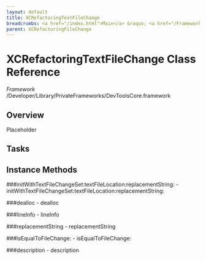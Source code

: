 ```yaml
---
layout: default
title: XCRefactoringTextFileChange
breadcrumbs: <a href="/index.html">Main</a> &raquo; <a href="/Frameworks.html">Framework</a> &raquo; <a href="/Frameworks/DevToolsCore.html">DevToolsCore</a> &raquo; XCRefactoringTextFileChange
parent: XCRefactoringFileChange 
---
```

# XCRefactoringTextFileChange Class Reference

*Framework* /Developer/Library/PrivateFrameworks/DevToolsCore.framework

## Overview

Placeholder

## Tasks

## Instance Methods

<a name="-initWithTextFileChangeSet:textFileLocation:replacementString:"></a>
###initWithTextFileChangeSet:textFileLocation:replacementString:
    - initWithTextFileChangeSet:textFileLocation:replacementString:

<a name="-dealloc"></a>
###dealloc
    - dealloc

<a name="-lineInfo"></a>
###lineInfo
    - lineInfo

<a name="-replacementString"></a>
###replacementString
    - replacementString

<a name="-isEqualToFileChange:"></a>
###isEqualToFileChange:
    - isEqualToFileChange:

<a name="-description"></a>
###description
    - description

